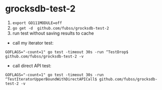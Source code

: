 # grocksdb-test-2
1. `export GO111MODULE=off`
2. `go get -d  github.com/fubss/grocksdb-test-2`
3. run test without saving results to cache
 - call my iterator test:
```
GOFLAGS="-count=1" go test -timeout 30s -run ^TestDrop$ github.com/fubss/grocksdb-test-2 -v
```
- call direct API test:
```
GOFLAGS="-count=1" go test -timeout 30s -run ^TestIteratorUpperBoundWithDirectAPICall$ github.com/fubss/grocksdb-test-2 -v
```
